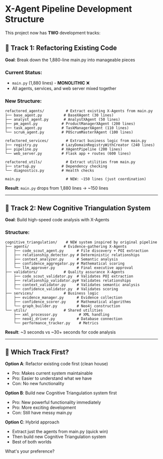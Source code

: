 # X-Agent Pipeline Development Structure

This project now has **TWO** development tracks:

## 🔧 **Track 1: Refactoring Existing Code** 
**Goal**: Break down the 1,880-line main.py into manageable pieces

### Current Status: 
- `main.py` (1,880 lines) - **MONOLITHIC** ❌
- All agents, services, and web server mixed together

### New Structure:
```
refactored_agents/          # Extract existing X-Agents from main.py
├── base_agent.py          # BaseXAgent (30 lines)
├── analyst_agent.py       # AnalystXAgent (50 lines)  
├── pm_agent.py           # ProductManagerXAgent (200 lines)
├── task_agent.py         # TaskManagerXAgent (110 lines)
└── scrum_agent.py        # POScrumMasterXAgent (100 lines)

refactored_services/        # Extract business logic from main.py
├── registry.py           # LazyDomainRegistryWithCreator (240 lines)
├── pipeline.py           # XAgentPipeline (200 lines)
└── web_server.py         # Flask app + routes (600 lines)

refactored_utils/           # Extract utilities from main.py
├── startup.py            # Dependency checking
└── diagnostics.py        # Health checks

main.py                     # NEW: ~150 lines (just coordination)
```

**Result**: `main.py` drops from 1,880 lines → ~150 lines

---

## 🚀 **Track 2: New Cognitive Triangulation System**
**Goal**: Build high-speed code analysis with X-Agents

### Structure:
```
cognitive_triangulation/    # NEW system inspired by original pipeline
├── agents/                # Evidence-gathering X-Agents  
│   ├── code_scout_agent.py      # File discovery + POI extraction
│   ├── relationship_detector.py # Deterministic relationships
│   ├── context_analyzer.py      # Semantic analysis
│   ├── confidence_aggregator.py # Mathematical scoring
│   └── llm_approver.py          # Final executive approval
├── validators/            # Quality assurance X-Agents
│   ├── code_scout_validator.py  # Validates POI extraction
│   ├── relationship_validator.py# Validates relationships
│   ├── context_validator.py     # Validates semantic analysis
│   └── confidence_validator.py  # Validates scoring
├── services/              # Business logic
│   ├── evidence_manager.py      # Evidence collection
│   ├── confidence_scorer.py     # Mathematical algorithms
│   └── graph_builder.py         # Neo4j construction
└── utils/                 # Shared utilities
    ├── xml_processor.py          # XML handling
    ├── neo4j_driver.py          # Database connection
    └── performance_tracker.py    # Metrics
```

**Result**: ~3 seconds vs ~30+ seconds for code analysis

---

## 🎯 **Which Track First?**

**Option A**: Refactor existing code first (clean house)
- Pro: Makes current system maintainable  
- Pro: Easier to understand what we have
- Con: No new functionality

**Option B**: Build new Cognitive Triangulation system first  
- Pro: New powerful functionality immediately
- Pro: More exciting development
- Con: Still have messy main.py

**Option C**: Hybrid approach
- Extract just the agents from main.py (quick win)
- Then build new Cognitive Triangulation system
- Best of both worlds

What's your preference?

